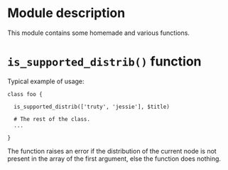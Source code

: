 # Module description

This module contains some homemade and various functions.


# `is_supported_distrib()` function

Typical example of usage:

```puppet
class foo {

  is_supported_distrib(['truty', 'jessie'], $title)

  # The rest of the class.
  ...

}
```

The function raises an error if the distribution of the
current node is not present in the array of the first
argument, else the function does nothing.




